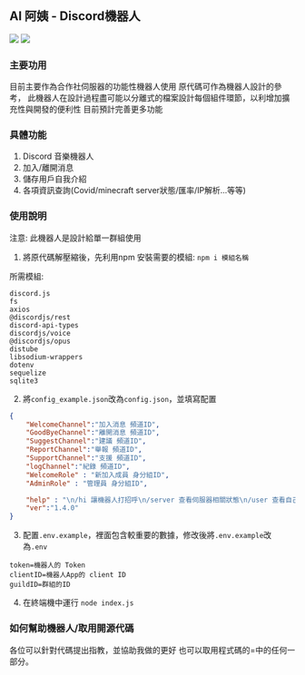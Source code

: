 ## AI 阿姨 - Discord機器人 
![](https://img.shields.io/badge/lincense-MIT-blue.svg) 
[![](https://discord.com/api/guilds/867315843519610890/widget.png)](https://discord.gg/NW49YbJjuv)

### 主要功用
目前主要作為合作社伺服器的功能性機器人使用
原代碼可作為機器人設計的參考，
此機器人在設計過程盡可能以分離式的檔案設計每個組件環節，以利增加擴充性與開發的便利性
目前預計完善更多功能

### 具體功能
1. Discord 音樂機器人
2. 加入/離開消息
3. 儲存用戶自我介紹
4. 各項資訊查詢(Covid/minecraft server狀態/匯率/IP解析...等等)

### 使用說明
注意: 此機器人是設計給單一群組使用

1. 將原代碼解壓縮後，先利用npm 安裝需要的模組:
```npm i 模組名稱```

所需模組:
```
discord.js
fs 
axios 
@discordjs/rest 
discord-api-types 
discordjs/voice 
@discordjs/opus  
distube
libsodium-wrappers 
dotenv 
sequelize 
sqlite3
```

2. 將`config_example.json`改為`config.json`，並填寫配置
```json
{
    "WelcomeChannel":"加入消息 頻道ID", 
    "GoodByeChannel":"離開消息 頻道ID",
    "SuggestChannel":"建議 頻道ID",
    "ReportChannel":"舉報 頻道ID",
    "SupportChannel":"支援 頻道ID",
    "logChannel":"紀錄 頻道ID",
    "WelcomeRole" : "新加入成員 身分組ID",
    "AdminRole" : "管理員 身分組ID",

    "help" : "\n/hi 讓機器人打招呼\n/server 查看伺服器相關狀態\n/user 查看自己的個人資訊\n\n**機器人相關**\n/ping 機器人的ping值\n/ver 機器人的版本",
    "ver":"1.4.0"
}
```

3. 配置`.env.example`，裡面包含較重要的數據，修改後將`.env.example`改為`.env`
```
token=機器人的 Token
clientID=機器人App的 client ID
guildID=群組的ID
```


4. 在終端機中運行
```node index.js```


### 如何幫助機器人/取用開源代碼
各位可以針對代碼提出指教，並協助我做的更好
也可以取用程式碼的=中的任何一部分。

